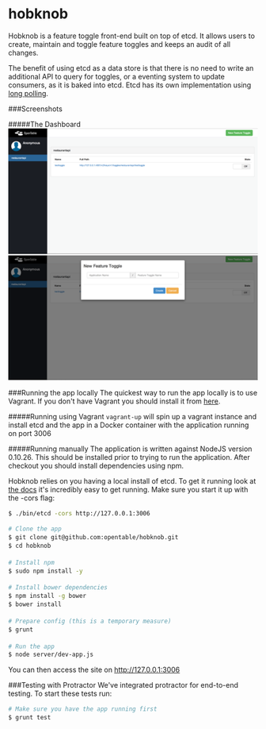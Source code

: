 hobknob
======================

Hobknob is a feature toggle front-end built on top of etcd. It allows users to create, maintain and toggle feature toggles and keeps an audit of all changes. 

The benefit of using etcd as a data store is that there is no need to write an additional API to query for toggles, or a eventing system to update consumers, as it is baked into etcd. Etcd has its own implementation using [long polling](https://github.com/spotify/puppetexplorer).

###Screenshots

#####The Dashboard
![The dashboard](screenshots/dashboard.png)
![New Toggle](screenshots/newtoggle.png)


###Running the app locally
The quickest way to run the app locally is to use Vagrant. If you don't have Vagrant you should install it from [here](http://www.vagrantup.com/).

#####Running using Vagrant
`vagrant-up` will spin up a vagrant instance and install etcd and the app in a Docker container with the application running on port 3006

#####Running manually
The application is written against NodeJS version 0.10.26. This should be installed prior to trying to run the application. After checkout you should install dependencies using npm.

Hobknob relies on you having a local install of etcd. To get it running look at [the docs](https://github.com/coreos/etcd#building) it's incredibly easy to get running. Make sure you start it up with the -cors flag:

```sh
$ ./bin/etcd -cors http://127.0.0.1:3006
```

```sh
# Clone the app
$ git clone git@github.com:opentable/hobknob.git
$ cd hobknob

# Install npm
$ sudo npm install -y

# Install bower dependencies
$ npm install -g bower
$ bower install

# Prepare config (this is a temporary measure)
$ grunt

# Run the app
$ node server/dev-app.js

```

You can then access the site on http://127.0.0.1:3006

###Testing with Protractor
We've integrated protractor for end-to-end testing. To start these tests run:

```sh
# Make sure you have the app running first
$ grunt test
```




